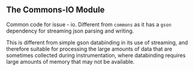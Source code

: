## The Commons-IO Module

Common code for issue - io. Different from `commons` as it has a `gson` dependency for streaming json parsing and writing.

This is different from simple gson databinding in its use of streaming, and therefore suitable for processing the large amounts of data that are sometimes collected
during instrumentation, where databinding requires large amounts of memory that may not be available. 
